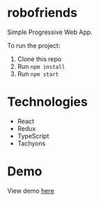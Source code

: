 # robofriends
Simple Progressive Web App.

To run the project:

1. Clone this repo
2. Run `npm install`
3. Run `npm start`

# Technologies
- React
- Redux
- TypeScript
- Tachyons

# Demo
View demo [here](https://kgneteu.github.io/react-robofriends)
